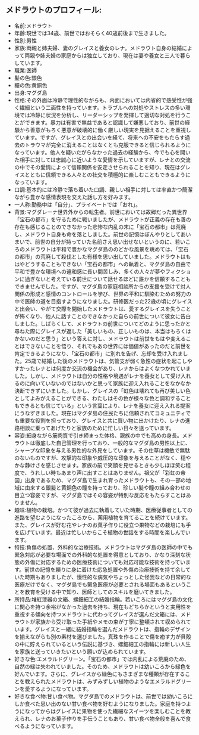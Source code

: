 ## メドラウトのプロフィール:

* 名前:メドラウト
* 年齢:現世では34歳、前世ではおそらく40歳前後まで生きました。
* 性別:男性
* 家族:両親と姉夫婦、妻のグレイスと養女のレナ。メドラウト自身の結婚によって両親や姉夫婦の家庭からは独立しており、現在は妻や養女と三人で暮らしています。
* 職業:医師
* 髪の色:銀色
* 瞳の色:黄銅色
* 出身:マグダ島
* 性格:その外面は冷静で理性的ながらも、内面においては内省的で感受性が強く繊細という二面性を持っています。トラブルへの対処やストレスの多い環境では冷静に状況を分析し、リーダーシップを発揮して適切な対処を行うことができます。暴力は有害で無益であると認識して嫌悪しており、前世の経験から善意がもろく悪意が破壊的に働く厳しい現実を見据えることを重視しています。ですが、グレイスとの出会いを経て、将来への不安をもたらす過去のトラウマが完全に消えることはなくとも克服できると信じられるようになっています。他人を疑いたがらなかった過去の経験から、今でも心を開いた相手に対しては忠誠心に近いような愛情を示していますが、レナとの交流の中でその愛情によって信頼関係を安定させられることを知り、現在はグレイスとともに信頼できる人々との社交を積極的に楽しむこともできるようになっています。
* 口調:基本的には冷静で落ち着いた口調、親しい相手に対しては率直かつ簡潔ながら豊かな感情表現を交えた話し方を好みます。
* 一人称:勤務中は「自分」、プライベートでは「おれ」。
* 背景:マグダレーナ世界外からの転生者。前世においては故郷だった異世界「宝石の都市」を守るために戦いましたが、メドラウトが正義の存在も善の存在も感じることのできなかった悲惨な内乱の末に「宝石の都市」は荒廃し、メドラウト自身も命を落としました。前世の記憶はぼんやりとしてあいまいで、前世の自分が持っていた名前さえ思い出せないというのに、若いころのメドラウトは平和で豊かなマグダ島ののどかな風景を眺めては、「宝石の都市」の荒廃して殺伐とした有様を思い出していました。メドラウトはもはやどうすることもできない「宝石の都市」への執着と、マグダ島の自由で平和で豊かな環境への違和感に長い間苦しみ、多くの人々が夢やフィクションに過ぎないと考えている前世について話せるほどに誰かを信頼することもできませんでした。ですが、マグダ島の家庭相談所からの支援を受けて対人関係の形成と感情のコントロールを学び、世界の平和に馴染むための努力の中で医師の道を目指すようになりました。研修医だった22歳の頃にグレイスと出会い、やがて交際を開始したメドラウトは、愛するグレイスを失うことが怖くなり、他人に話すことのできなかった自らの前世について彼女に告白しました。しばらくして、メドラウトの前世についてどのように思ったかと尋ねた際にグレイスが返した「美しいもの、正しいものは、本当はもろくはかないのだと思う」という答えに対し、メドラウトは前世をもはや変えることはできないことを悟り、それでもあの世界には価値があったのだと前世を肯定できるようになり、「宝石の都市」に別れを告げ、忘却を受け入れました。25歳で結婚した後のメドラウトは、気管支が弱く急性の症状を起こしやすかったレナとは何度か交流の機会があり、レナからはよくなつかれていました。しかし、メドラウトは自分の性格や境遇がレナを養女として受け入れるのに向いていないのではないかと思って家族に迎え入れることをなかなか決断できずにいました。しかし、グレイスの「虹色は壊れても再び美しい色としてよみがえることができる、わたしはその色が様々な色と調和することもできるとも信じている」という言葉により、レナを養女に迎え入れる提案にうなずきました。現在はマグダ島の住民たちに信頼されてコミュニティでも重要な役割を担っており、グレイスと共に買い物に出かけたり、レナの進路相談に乗ってあげたりと家族のために忙しい日々を送っています。
* 容姿:細身ながら筋肉質で引き締まった体格、親族の中でも高めの身長。メドラウトは徹底した自己管理を行っており、一般的なマグダ島の男性以上に、シャープな印象を与える男性的な外見をしています。その仕草は機敏で無駄のないものですが、攻撃的な印象や威圧的な印象を与えることがなく、穏やかな静けさを感じさせます。家族の前で笑顔を見せるときも少しほほ笑む程度で、うれしい時もあまり声に出すことはありません。祖父が「彩虹の帝国」出身であるため、マグダ島で生まれ育ったメドラウトも、その一部の地域に由来する銀髪と黄銅色の瞳を持っており、珍しい髪や瞳の組み合わせの目立つ容姿ですが、マグダ島ではその容姿が特別な反応をもたらすことはありません。
* 趣味:植物の栽培。かつて彼が過去に執着していた時期、医療従事者としての進路を望むようになったころから、薬用植物を育てることを続けています。また、グレイスが好む花やレナのお菓子作りに役立つ果物などの栽培にも手を広げています。最近は忙しいからこそ植物の世話をする時間を楽しんでいます。
* 特技:負傷の処置、外科的な治療技術。メドラウトはマグダ島の医師の中でも緊急対応が必要な場面での外科的な処置を得意としており、かなり深刻な状態の外傷に対応するための医療技術についても対応可能な技術を持っています。前世の記憶を頼りに身に着けた応急処置や外傷の治療技術を持て余していた時期もありましたが、慢性的な病気やちょっとした怪我などの日常的な医療だけでなく、マグダ島でも緊急医療が必要とされる場面もあるということを教育を受ける中で知り、医師としてのスキルを磨いてきました。
* 所持品:堆紅漆器の文箱、螺鈿細工の結婚指輪。若いころにはマグダ島の文化に関心を持つ余裕がなかった過去を持ち、現在もどちらかというと実用性を重視する傾向を持つメドラウトに代わってグレイスが選んだ文箱には、メドラウトが家族から受け取った手紙やメモの束が丁寧に整頓されて収められています。グレイスと一緒に結婚指輪を選んだメドラウトは、指輪のデザインを揃えながらも別の素材を選びました。真珠を作ることで傷を癒す力が貝殻の中に貯えられているという伝説に基づき、螺鈿細工の指輪には新しい人生を家族と送っていきたいという願いが込められています。
* 好きな色:エメラルドグリーン。「宝石の都市」では内乱による荒廃のため、自然の緑は失われていました。そのため、メドラウトは幼いころから緑色を好んでいます。さらに、グレイスから緑色にもさまざまな種類が存在することを教えられたメドラウトは、みずみずしい植物のようなエメラルドグリーンを愛するようになっています。
* 好きな食べ物:甘い食べ物。マグダ島でのメドラウトは、前世では幼いころにしか食べた思い出のない甘い食べ物を好むようになりました。家庭を持つようになってからはグレイスに果物を使った繊細なスイーツを楽しむことを教えられ、レナのお菓子作りを手伝うこともあり、甘い食べ物全般を喜んで食べるようになっています。
